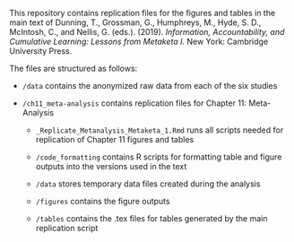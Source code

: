 This repository contains replication files for the figures and tables in the main text of Dunning, T., Grossman, G., Humphreys, M., Hyde, S. D., McIntosh, C., and Nellis, G. (eds.). (2019). *Information, Accountability, and Cumulative Learning: Lessons from Metaketa I.* New York: Cambridge University Press.

The files are structured as follows:

* `/data` contains the anonymized raw data from each of the six studies

* `/ch11_meta-analysis` contains replication files for Chapter 11: Meta-Analysis 

	* `_Replicate_Metanalysis_Metaketa_1.Rmd` runs all scripts needed for replication of Chapter 11 figures and tables

	* `/code_formatting` contains R scripts for formatting table and figure outputs into the versions used in the text

	*  `/data` stores temporary data files created during the analysis

	* `/figures` contains the figure outputs

	* `/tables` contains the .tex files for tables generated by the main replication script

